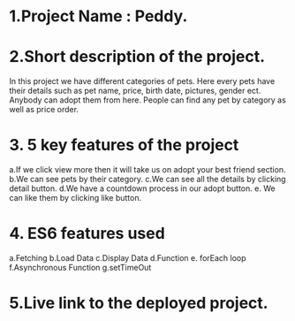 # 1.Project Name : Peddy.

# 2.Short description of the project.
In this project we have different categories of pets. Here every pets have their details such as pet name, price, birth date, pictures, gender ect. Anybody can adopt them from here. People can find any pet by category as well as price order.  

# 3. 5 key features of the project
 a.If we click view more then it will take us on adopt your best friend section.
 b.We can see pets by their category.
 c.We can see all the details by clicking detail button.
 d.We have a countdown process in our adopt button.
 e. We can like them by clicking like button.

 # 4. ES6 features used
  a.Fetching
  b.Load Data
  c.Display Data
  d.Function
  e. forEach loop
  f.Asynchronous Function
  g.setTimeOut

  # 5.Live link to the deployed project.